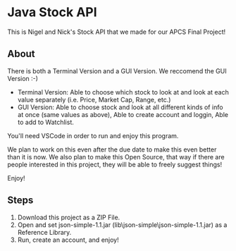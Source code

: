 # Java Stock API
This is Nigel and Nick's Stock API that we made for our APCS Final Project!

## About
There is both a Terminal Version and a GUI Version. We reccomend the GUI Version :-)
- Terminal Version: Able to choose which stock to look at and look at each value separately (i.e. Price, Market Cap, Range, etc.)
- GUI Version: Able to choose stock and look at all different kinds of info at once (same values as above), Able to create account and loggin, Able to add to Watchlist.

You'll need VSCode in order to run and enjoy this program.

We plan to work on this even after the due date to make this even better than it is now.
We also plan to make this Open Source, that way if there are people interested in this project, they will be able to freely suggest things!

Enjoy!

## Steps
1. Download this project as a ZIP File.
2. Open and set json-simple-1.1.jar (lib\json-simple\json-simple-1.1.jar) as a Reference Library.
3. Run, create an account, and enjoy!
